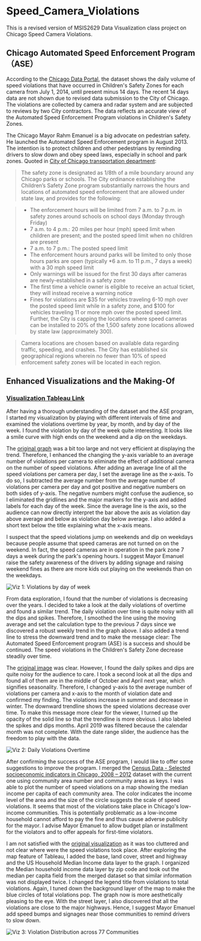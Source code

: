 # Speed_Camera_Violations
This is a revised version of MSIS2629 Data Visualization class project on Chicago Speed Camera Violations. 

## Chicago Automated Speed Enforcement Program（ASE）
According to the [Chicago Data Portal](https://data.cityofchicago.org/Transportation/Speed-Camera-Violations/gncf-3xbx), the dataset shows the daily volume of speed violations that have occurred in Children's Safety Zones for each camera from July 1, 2014, until present minus 14 days. The recent 14 days data are not shown due to revised data submission to the City of Chicago. The violations are collected by camera and radar system and are subjected to reviews by two City contractors. The data reflects an accurate view of the Automated Speed Enforcement Program violations in Children's Safety Zones. 

The Chicago Mayor Rahm Emanuel is a big advocate on pedestrian safety. He launched the Automated Speed Enforcement program in August 2013. The intention is to protect children and other pedestrians by reminding drivers to slow down and obey speed laws, especially in school and park zones. Quoted in [City of Chicago transportation department](https://www.chicago.gov/city/en/depts/cdot/supp_info/children_s_safetyzoneporgramautomaticspeedenforcement.html):
> The safety zone is designated as 1/8th of a mile boundary around any Chicago parks or schools. The City ordinance establishing the Children’s Safety Zone program substantially narrows the hours and locations of automated speed enforcement that are allowed under state law, and provides for the following:

> * The enforcement hours will be limited from 7 a.m. to 7 p.m. in safety zones around schools on school days (Monday through Friday)
>  * 7 a.m. to 4 p.m.: 20 miles per hour (mph) speed limit when children are present; and the posted speed limit when no children are present
>  * 7 a.m. to 7 p.m.: The posted speed limit
> * The enforcement hours around parks will be limited to only those hours parks are open (typically *6 a.m. to 11 p.m., 7 days a week) with a 30 mph speed limit
> * Only warnings will be issued for the first 30 days after cameras are newly-established in a safety zone
> * The first time a vehicle owner is eligible to receive an actual ticket, they will instead receive a warning notice
> * Fines for violations are $35 for vehicles traveling 6-10 mph over the posted speed limit while in a safety zone, and $100 for vehicles traveling 11 or more mph over the posted speed limit.  
> Further, the City is capping the locations where speed cameras can be installed to 20% of the 1,500 safety zone locations allowed by state law (approximately 300). 

> Camera locations are chosen based on available data regarding traffic, speeding, and crashes.  The City has established six geographical regions wherein no fewer than 10% of speed enforcement safety zones will be located in each region.





## Enhanced Visualizations and the Making-Of
### [Visualization Tableau Link](https://public.tableau.com/profile/maria7939#!/vizhome/FinalVersion3VizforMayor/Dshbd-VioDistributiondailyweekofdaycommunities)


After having a thorough understanding of the dataset and the ASE program, I started my visualization by playing with different intervals of time and examined the violations overtime by year, by month, and by day of the week. I found the violation by day of the week quite interesting. It looks like a smile curve with high ends on the weekend and a dip on the weekdays. 

The [original graph](https://github.com/jymhe120/Speed_Camera_Violations/blob/master/Violations%20by%20Day%20of%20Week.png) was a bit too large and not very efficient at displaying the trend. Therefore, I enhanced the changing the y-axis variable to an average number of violations per camera to eliminate the effect of additional camera on the number of speed violations. After adding an average line of all the speed violations per camera per day, I set the average line as the x-axis. To do so, I subtracted the average number from the average number of violations per camera per day and got positive and negative numbers on both sides of y-axis. The negative numbers might confuse the audience, so I eliminated the gridlines and the major markers for the y-axis and added labels for each day of the week. Since the average line is the axis, so the audience can now directly interpret the bar above the axis as violation day above average and below as violation day below average. I also added a short text below the title explaining what the x-axis means.

I suspect that the speed violations jump on weekends and dip on weekdays because people assume that speed cameras are not turned on on the weekend. In fact, the speed cameras are in operation in the park zone 7 days a week during the park's opening hours. I suggest Mayor Emanuel raise the safety awareness of the drivers by adding signage and raising weekend fines as there are more kids out playing on the weekends than on the weekdays. 

![Viz 1: Violations by day of week](https://github.com/jymhe120/Speed_Camera_Violations/blob/master/P_Spd%20vio%20by%20day%20of%20wk.png)


From data exploration, I found that the number of violations is decreasing over the years. I decided to take a look at the daily violations of overtime and found a similar trend. The daily violation over time is quite noisy with all the dips and spikes. Therefore, I smoothed the line using the moving average and set the calculation type to the previous 7 days since we discovered a robust weekly trend in the graph above. I also added a trend line to stress the downward trend and to make the message clear: The Automated Speed Enforcement program (ASE) is a success and should be continued. The speed violations in the Children's Safety Zone decrease steadily over time. 

The [original image](https://github.com/jymhe120/Speed_Camera_Violations/blob/master/Daily%20Violations%20Overtime.png) was clear. However, I found the daily spikes and dips are quite noisy for the audience to care. I took a second look at all the dips and found all of them are in the middle of October and April next year, which signifies seasonality. Therefore, I changed y-axis to the average number of violations per camera and x-axis to the month of violation date and confirmed my finding. The violations increase in summer and decrease in winter. The downward trendline shows the speed violations decrease over time. To make this message more clear for the viewer, I turned up the opacity of the solid line so that the trendline is more obvious. I also labeled the spikes and dips months. April 2019 was filtered because the calendar month was not complete. With the date range slider, the audience has the freedom to play with the data. 

![Viz 2: Daily Violations Overtime](https://github.com/jymhe120/Speed_Camera_Violations/blob/master/P_spd%20vio%20overtime.png)


After confirming the success of the ASE program, I would like to offer some suggestions to improve the program. I merged the [Census Data - Selected socioeconomic indicators in Chicago, 2008 – 2012](https://data.cityofchicago.org/Health-Human-Services/Census-Data-Selected-socioeconomic-indicators-in-C/kn9c-c2s2) dataset with the current one using community area number and community areas as keys. I was able to plot the number of speed violations on a map showing the median income per capita of each community area. The color indicates the income level of the area and the size of the circle suggests the scale of speed violations. It seems that most of the violations take place in Chicago's low-income communities. This is potentially problematic as a low-income household cannot afford to pay the fine and thus cause adverse publicity for the mayor. I advise Mayor Emanuel to allow budget plan or installment for the violators and to offer appeals for first-time violators.

I am not satisfied with the [original visualization](https://github.com/jymhe120/Speed_Camera_Violations/blob/master/Violation%20distribution%20across%2077%20communities%20.png) as it was too cluttered and not clear where were the speed violations took place. After exploring the map feature of Tableau, I added the base, land cover, street and highway and the US Household Median Income data layer to the graph. I organized the Median household income data layer by zip code and took out the median per capita field from the merged dataset so that similar information was not displayed twice. I changed the legend title from violations to total violations. Again, I tuned down the background layer of the map to make the blue circles of total violations pop. The graph now is more aesthetically pleasing to the eye. With the street layer, I also discovered that all the violations are close to the major highways. Hence, I suggest Mayor Emanuel add speed bumps and signages near those communities to remind drivers to slow down. 

![Viz 3: Violation Distribution across 77 Communities ](https://github.com/jymhe120/Speed_Camera_Violations/blob/master/P_Spd%20vio%20distribution%20across%2077%20communities.png)




